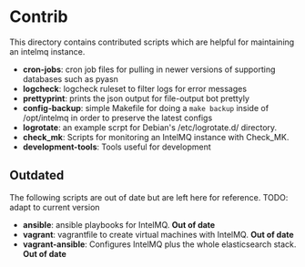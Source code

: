 
# Contrib

This directory contains contributed scripts which are helpful for maintaining an intelmq instance.

* **cron-jobs**: cron job files for pulling in newer versions of supporting databases such as pyasn
* **logcheck**: logcheck ruleset to filter logs for error messages
* **prettyprint**: prints the json output for file-output bot prettyly
* **config-backup**: simple Makefile for doing a `make backup` inside of /opt/intelmq in order to preserve the latest configs
* **logrotate**: an example scrpt for Debian's /etc/logrotate.d/ directory.
* **check_mk**: Scripts for monitoring an IntelMQ instance with Check_MK.
* **development-tools**: Tools useful for development

## Outdated
The following scripts are out of date but are left here for reference. TODO: adapt to current version

* **ansible**: ansible playbooks for IntelMQ. **Out of date**
* **vagrant**: vagrantfile to create virtual machines with IntelMQ. **Out of date**
* **vagrant-ansible**: Configures IntelMQ plus the whole elasticsearch stack. **Out of date**
